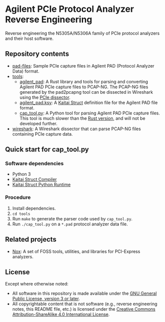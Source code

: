 # Agilent PCIe Protocol Analyzer Reverse Engineering

Reverse engineering the N5305A/N5306A family of PCIe protocol analyzers and
their host software.


## Repository contents

- [pad-files][pad-files]: Sample PCIe capture files in Agilent PAD (Protocol
  Analyzer Data) format.
- [tools][tools]:
  - [agilent\_pad][rust-library]: A Rust library and tools for parsing and
    converting Agilent PAD PCIe capture files to PCAP-NG. The PCAP-NG files
    generated by the pad2pcapng tool can be dissected in Wireshark using the
    [PCIe dissector][dissector].
  - [agilent\_pad.ksy][ksy]: A [Kaitai Struct][kaitai-struct] definition
    file for the Agilent PAD file format.
  - [cap\_tool.py][cap-tool]: A Python tool for parsing Agilent PAD PCIe
    capture files. This tool is much slower than the
    [Rust version][rust-library], and will not be developed further.
- [wireshark][dissector]: A Wireshark dissector that can parse PCAP-NG files
  containing PCIe capture data.


## Quick start for cap\_tool.py


### Software dependencies

* Python 3
* [Kaitai Struct Compiler][ksc]
* [Kaitai Struct Python Runtime][kspr]


### Procedure

1. Install dependencies.
2. `cd tools`
3. Run `make` to generate the parser code used by `cap_tool.py`.
4. Run `./cap_tool.py` on a `*.pad` protocol analyzer data file.


## Related projects

* [Nox][nox]: A set of FOSS tools, utilities, and libraries for PCI-Express
  analyzers.


## License

Except where otherwise noted:

* All software in this repository is made available under the
  [GNU General Public License, version 3 or later][gpl].
* All copyrightable content that is not software (e.g., reverse engineering
  notes, this README file, etc.) is licensed under the
  [Creative Commons Attribution-ShareAlike 4.0 International License][cc-by-sa].


[pad-files]: pad-files
[tools]: tools
[rust-library]: tools/agilent_pad
[dissector]: wireshark
[ksy]: tools/agilent_pad.ksy
[kaitai-struct]: https://kaitai.io/
[cap-tool]: tools/cap_tool.py
[ksc]: https://github.com/kaitai-io/kaitai_struct_compiler
[kspr]: https://github.com/kaitai-io/kaitai_struct_python_runtime
[nox]: https://github.com/lethalbit/Nox
[gpl]: COPYING.txt
[cc-by-sa]: https://creativecommons.org/licenses/by-sa/4.0/
